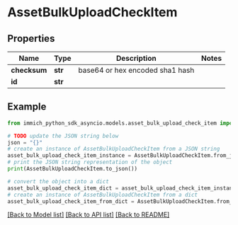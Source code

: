 # AssetBulkUploadCheckItem


## Properties

Name | Type | Description | Notes
------------ | ------------- | ------------- | -------------
**checksum** | **str** | base64 or hex encoded sha1 hash | 
**id** | **str** |  | 

## Example

```python
from immich_python_sdk_asyncio.models.asset_bulk_upload_check_item import AssetBulkUploadCheckItem

# TODO update the JSON string below
json = "{}"
# create an instance of AssetBulkUploadCheckItem from a JSON string
asset_bulk_upload_check_item_instance = AssetBulkUploadCheckItem.from_json(json)
# print the JSON string representation of the object
print(AssetBulkUploadCheckItem.to_json())

# convert the object into a dict
asset_bulk_upload_check_item_dict = asset_bulk_upload_check_item_instance.to_dict()
# create an instance of AssetBulkUploadCheckItem from a dict
asset_bulk_upload_check_item_from_dict = AssetBulkUploadCheckItem.from_dict(asset_bulk_upload_check_item_dict)
```
[[Back to Model list]](../README.md#documentation-for-models) [[Back to API list]](../README.md#documentation-for-api-endpoints) [[Back to README]](../README.md)


